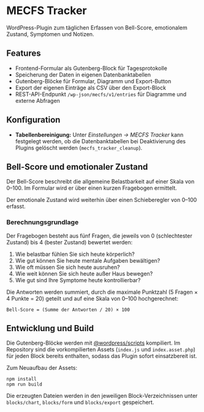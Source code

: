 # MECFS Tracker

WordPress-Plugin zum täglichen Erfassen von Bell-Score, emotionalem Zustand, Symptomen und Notizen.

## Features
- Frontend-Formular als Gutenberg-Block für Tagesprotokolle
- Speicherung der Daten in eigenen Datenbanktabellen
- Gutenberg-Blöcke für Formular, Diagramm und Export-Button
- Export der eigenen Einträge als CSV über den Export-Block
- REST-API-Endpunkt `/wp-json/mecfs/v1/entries` für Diagramme und externe Abfragen

## Konfiguration
- **Tabellenbereinigung:** Unter *Einstellungen → MECFS Tracker* kann festgelegt werden, ob die Datenbanktabellen bei Deaktivierung des Plugins gelöscht werden (`mecfs_tracker_cleanup`).

## Bell-Score und emotionaler Zustand
Der Bell-Score beschreibt die allgemeine Belastbarkeit auf einer Skala von 0–100. Im Formular wird er über einen kurzen Fragebogen ermittelt. 

Der emotionale Zustand wird weiterhin über einen Schieberegler von 0–100 erfasst.

### Berechnungsgrundlage
Der Fragebogen besteht aus fünf Fragen, die jeweils von 0 (schlechtester Zustand) bis 4 (bester Zustand) bewertet werden:

1. Wie belastbar fühlen Sie sich heute körperlich?
2. Wie gut können Sie heute mentale Aufgaben bewältigen?
3. Wie oft müssen Sie sich heute ausruhen?
4. Wie weit können Sie sich heute außer Haus bewegen?
5. Wie gut sind Ihre Symptome heute kontrollierbar?

Die Antworten werden summiert, durch die maximale Punktzahl (5 Fragen × 4 Punkte = 20) geteilt und auf eine Skala von 0–100 hochgerechnet:

```
Bell-Score = (Summe der Antworten / 20) × 100
```

## Entwicklung und Build

Die Gutenberg-Blöcke werden mit [@wordpress/scripts](https://developer.wordpress.org/block-editor/reference-guides/packages/packages-scripts/) kompiliert. Im Repository sind die vorkompilierten Assets (`index.js` und `index.asset.php`) für jeden Block bereits enthalten, sodass das Plugin sofort einsatzbereit ist.

Zum Neuaufbau der Assets:

```
npm install
npm run build
```

Die erzeugten Dateien werden in den jeweiligen Block-Verzeichnissen unter `blocks/chart`, `blocks/form` und `blocks/export` gespeichert.
